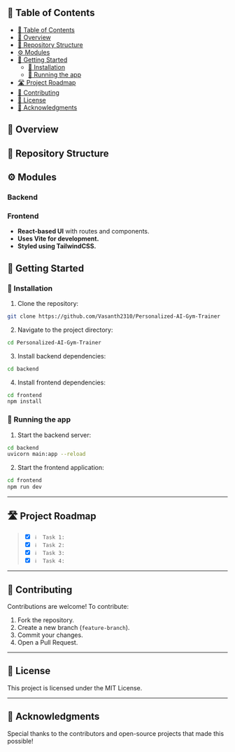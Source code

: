 ## 📖 Table of Contents

- [📖 Table of Contents](#-table-of-contents)
- [📍 Overview](#-overview)
- [📂 Repository Structure](#-repository-structure)
- [⚙️ Modules](#modules)
- [🚀 Getting Started](#-getting-started)
  - [🔧 Installation](#-installation)
  - [🤖 Running the app](#-running-the-app)
- [🛣 Project Roadmap](#-project-roadmap)
- [🤝 Contributing](#-contributing)
- [📄 License](#-license)
- [👏 Acknowledgments](#-acknowledgments)

## 📍 Overview



## 📂 Repository Structure


## ⚙️ Modules

### Backend



### Frontend

- **React-based UI** with routes and components.
- **Uses Vite for development.**
- **Styled using TailwindCSS.**

## 🚀 Getting Started

### 🔧 Installation

1. Clone the repository:

```sh
git clone https://github.com/Vasanth2310/Personalized-AI-Gym-Trainer
```

2. Navigate to the project directory:

```sh
cd Personalized-AI-Gym-Trainer
```

3. Install backend dependencies:

```sh
cd backend
```

4. Install frontend dependencies:

```sh
cd frontend
npm install
```

### 🤖 Running the app

1. Start the backend server:

```sh
cd backend
uvicorn main:app --reload
```

2. Start the frontend application:

```sh
cd frontend
npm run dev
```

---

## 🛣 Project Roadmap

> - [X] `ℹ️  Task 1: `
> - [X] `ℹ️  Task 2: `
> - [X] `ℹ️  Task 3: `
> - [X] `ℹ️  Task 4: `

---

## 🤝 Contributing

Contributions are welcome! To contribute:
1. Fork the repository.
2. Create a new branch (`feature-branch`).
3. Commit your changes.
4. Open a Pull Request.

---

## 📄 License

This project is licensed under the MIT License.

---

## 👏 Acknowledgments

Special thanks to the contributors and open-source projects that made this possible!